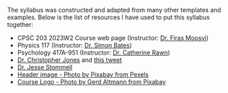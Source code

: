 The syllabus was constructed and adapted from many other templates and examples.
Below is the list of resources I have used to put this syllabus together:

- CPSC 203 2023W2 Course web page (Instructor: [Dr. Firas Moosvi](https://firas.moosvi.com))
- Physics 117 (Instructor: [Dr. Simon Bates](https://sites.google.com/site/simonpbates/home?authuser=0))
- Psychology 417A-951 (Instructor: [Dr. Catherine Rawn](https://blogs.ubc.ca/catherinerawn/))
- [Dr. Christopher Jones](https://hcommons.org/members/profchrismjones/) and [this tweet](https://twitter.com/ProfChrisMJones/status/1282036533562834944)
- [Dr. Jesse Stommell](https://www.jessestommel.com/designing-for-care/)
- [Header image -  Photo by Pixabay from Pexels](https://www.pexels.com/photo/code-coding-computer-cyberspace-270373/)
- [Course Logo - Photo by Gerd Altmann from Pixabay](https://pixabay.com/illustrations/physics-quantum-physics-9221574/)